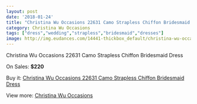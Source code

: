 ```yaml
---
layout: post
date: '2018-01-24'
title: "Christina Wu Occasions 22631 Camo Strapless Chiffon Bridesmaid Dress"
category: Christina Wu Occasions
tags: ["dress","wedding","strapless","bridesmaid","dresses"]
image: http://img.eudances.com/14441-thickbox_default/christina-wu-occasions-22631-camo-strapless-chiffon-bridesmaid-dress.jpg
---
```

Christina Wu Occasions 22631 Camo Strapless Chiffon Bridesmaid Dress

On Sales: **$220**
<a href="https://www.eudances.com/en/christina-wu-occasions/4329-christina-wu-occasions-22631-camo-strapless-chiffon-bridesmaid-dress.html"><amp-img layout="responsive" width="600" height="600" src="//img.eudances.com/14441-thickbox_default/christina-wu-occasions-22631-camo-strapless-chiffon-bridesmaid-dress.jpg" alt="Christina Wu Occasions 22631 Camo Strapless Chiffon Bridesmaid Dress 0" /></a>
<a href="https://www.eudances.com/en/christina-wu-occasions/4329-christina-wu-occasions-22631-camo-strapless-chiffon-bridesmaid-dress.html"><amp-img layout="responsive" width="600" height="600" src="//img.eudances.com/14444-thickbox_default/christina-wu-occasions-22631-camo-strapless-chiffon-bridesmaid-dress.jpg" alt="Christina Wu Occasions 22631 Camo Strapless Chiffon Bridesmaid Dress 1" /></a>
<a href="https://www.eudances.com/en/christina-wu-occasions/4329-christina-wu-occasions-22631-camo-strapless-chiffon-bridesmaid-dress.html"><amp-img layout="responsive" width="600" height="600" src="//img.eudances.com/14443-thickbox_default/christina-wu-occasions-22631-camo-strapless-chiffon-bridesmaid-dress.jpg" alt="Christina Wu Occasions 22631 Camo Strapless Chiffon Bridesmaid Dress 2" /></a>
<a href="https://www.eudances.com/en/christina-wu-occasions/4329-christina-wu-occasions-22631-camo-strapless-chiffon-bridesmaid-dress.html"><amp-img layout="responsive" width="600" height="600" src="//img.eudances.com/14442-thickbox_default/christina-wu-occasions-22631-camo-strapless-chiffon-bridesmaid-dress.jpg" alt="Christina Wu Occasions 22631 Camo Strapless Chiffon Bridesmaid Dress 3" /></a>

Buy it: [Christina Wu Occasions 22631 Camo Strapless Chiffon Bridesmaid Dress](https://www.eudances.com/en/christina-wu-occasions/4329-christina-wu-occasions-22631-camo-strapless-chiffon-bridesmaid-dress.html "Christina Wu Occasions 22631 Camo Strapless Chiffon Bridesmaid Dress")

View more: [Christina Wu Occasions](https://www.eudances.com/en/59-christina-wu-occasions "Christina Wu Occasions")